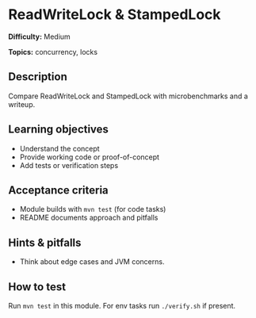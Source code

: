 # ReadWriteLock & StampedLock

**Difficulty:** Medium

**Topics:** concurrency, locks

## Description

Compare ReadWriteLock and StampedLock with microbenchmarks and a writeup.


## Learning objectives

- Understand the concept
- Provide working code or proof-of-concept
- Add tests or verification steps

## Acceptance criteria

- Module builds with `mvn test` (for code tasks)
- README documents approach and pitfalls

## Hints & pitfalls

- Think about edge cases and JVM concerns.

## How to test

Run `mvn test` in this module. For env tasks run `./verify.sh` if present.
